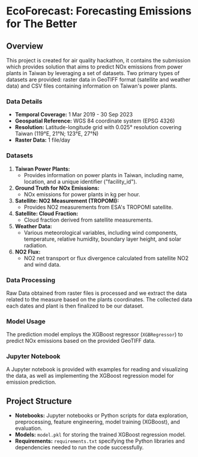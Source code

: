 # EcoForecast: Forecasting Emissions for The Better

## Overview

This project is created for air quality hackathon, it contains the submission which provides solution that aims to predict NOx emissions from power plants in Taiwan by leveraging a set of datasets. Two primary types of datasets are provided: raster data in GeoTIFF format (satellite and weather data) and CSV files containing information on Taiwan's power plants.

### Data Details

- **Temporal Coverage:** 1 Mar 2019 - 30 Sep 2023
- **Geospatial Reference:** WGS 84 coordinate system (EPSG 4326)
- **Resolution:** Latitude-longitude grid with 0.025° resolution covering Taiwan (119°E, 21°N; 123°E, 27°N)
- **Raster Data:** 1 file/day

### Datasets

1. **Taiwan Power Plants:**
   - Provides information on power plants in Taiwan, including name, location, and a unique identifier ("facility_id").
2. **Ground Truth for NOx Emissions:**
   -  NOx emissions for power plants in kg per hour.
3. **Satellite: NO2 Measurement (TROPOMI):**
   - Provides NO2 measurements from ESA's TROPOMI satellite.
4. **Satellite: Cloud Fraction:**
   - Cloud fraction derived from satellite measurements.
5. **Weather Data:**
   - Various meteorological variables, including wind components, temperature, relative humidity, boundary layer height, and solar radiation.
6. **NO2 Flux:**
   - NO2 net transport or flux divergence calculated from satellite NO2 and wind data.
  
### Data Processing
Raw Data obtained from raster files is processed and we extract the data related to the measure based on the plants coordinates. The collected data each dates and plant is then finalized to be our dataset. 

### Model Usage

The prediction model employs the XGBoost regressor (`XGBRegressor`) to predict NOx emissions based on the provided GeoTIFF data. 

### Jupyter Notebook

A Jupyter notebook is provided with examples for reading and visualizing the data, as well as implementing the XGBoost regression model for emission prediction.

## Project Structure

- **Notebooks:** Jupyter notebooks or Python scripts for data exploration, preprocessing, feature engineering, model training (XGBoost), and evaluation.
- **Models:** `model.pkl` for storing the trained XGBoost regression model.
- **Requirements:** `requirements.txt` specifying the Python libraries and dependencies needed to run the code successfully.
